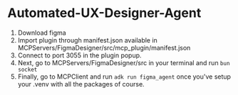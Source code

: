 # Automated-UX-Designer-Agent

1. Download figma
2. Import plugin through manifest.json available in MCPServers/FigmaDesigner/src/mcp_plugin/manifest.json
3. Connect to port 3055 in the plugin popup.
4. Next, go to MCPServers/FigmaDesigner/src in your terminal and run `bun socket`
5. Finally, go to MCPClient and run `adk run figma_agent` once you've setup your .venv with all the packages of course.
